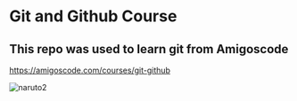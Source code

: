 # Git and Github Course

## This repo was used to learn git from Amigoscode

https://amigoscode.com/courses/git-github

![naruto2](https://github.com/user-attachments/assets/beac30db-1eec-4b0f-bf68-0d3d99506e7f)

